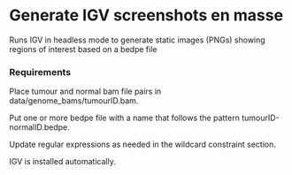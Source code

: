 # Generate IGV screenshots en masse 
Runs IGV in headless mode to generate static images (PNGs) showing regions of interest based on a bedpe file

### Requirements
Place tumour and normal bam file pairs in data/genome_bams/tumourID.bam.

Put one or more bedpe file with a name that follows the pattern tumourID-normalID.bedpe.

Update regular expressions as needed in the wildcard constraint section. 

IGV is installed automatically. 